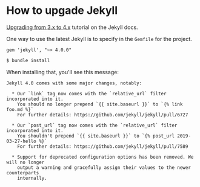 # How to upgade Jekyll

[Upgrading from 3.x to 4.x](https://jekyllrb.com/docs/upgrading/3-to-4/) tutorial on the Jekyll docs.

One way to use the latest Jekyll is to specify in the `Gemfile` for the project.

```
gem 'jekyll', "~> 4.0.0"
```

```sh
$ bundle install 
```

When installing that, you'll see this message:

```
Jekyll 4.0 comes with some major changes, notably:

  * Our `link` tag now comes with the `relative_url` filter incorporated into it.
    You should no longer prepend `{{ site.baseurl }}` to `{% link foo.md %}`
    For further details: https://github.com/jekyll/jekyll/pull/6727

  * Our `post_url` tag now comes with the `relative_url` filter incorporated into it.
    You shouldn't prepend `{{ site.baseurl }}` to `{% post_url 2019-03-27-hello %}`
    For further details: https://github.com/jekyll/jekyll/pull/7589

  * Support for deprecated configuration options has been removed. We will no longer
    output a warning and gracefully assign their values to the newer counterparts
    internally.
```
